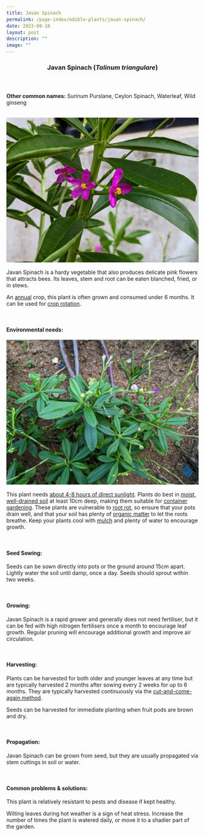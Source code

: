 ```yaml
---
title: Javan Spinach
permalink: /page-index/edible-plants/javan-spinach/
date: 2023-08-18
layout: post
description: ""
image: ""
---
```

<header>
	<h3>Javan Spinach (<em>Talinum triangulare</em>)</h3>
</header>
	
<section>
	<p><strong>Other common names:</strong> Surinum Purslane, Ceylon Spinach, Waterleaf, Wild ginseng</p>
	<br>
</section>

<section>
	<img title="Javan Spinach flowers. Photo by Jacqueline Chua." src="/images/Plants/javanspinach_flowers_jacquelinechua.jpg">
	<p>Javan Spinach is a hardy vegetable that also produces delicate pink flowers that attracts bees. Its leaves, stem and root can be eaten blanched, fried, or in stews.</p>
	<p>An <a href="/learn-more-about-gardening/glossary/#a/">annual</a> crop, this plant is often grown and consumed under 6 months. It can be used for <a href="/page-index/horticulture-techniques/crop-rotation/">crop rotation</a>.</p>       
	<br>
</section>

<section>
	<h4>Environmental needs:</h4>
	<img title="Javan spinach plant. Photo by Jacqueline Chua." src="/images/Plants/javanspinach%20(1)_jacquelinechua.jpg">
	<p>This plant needs <a href="/page-index/horticulture-techniques/gauging-light/">about 4-8 hours of direct sunlight</a>. Plants do best in <a href="/page-index/horticulture-techniques/soil/">moist, well-drained soil</a> at least 10cm deep, making them suitable for <a href="/page-index/horticulture-techniques/planting-in-containers/">container gardening</a>. These plants are vulnerable to <a href="/page-index/plant-problems/root-rot/">root rot</a>, so ensure that your pots drain well, and that your soil has plenty of <a href="/page-index/horticulture-techniques/soil-amendments/">organic matter</a> to let the roots breathe. Keep your plants cool with <a href="/page-index/horticulture-techniques/mulching/">mulch</a> and plenty of water to encourage growth.</p>
	<br>
</section>

<section>
	<h4>Seed Sowing:</h4>
	<p>Seeds can be sown directly into pots or the ground around 15cm apart. Lightly water the soil until damp, once a day. Seeds should sprout within two weeks.</p>
	<br>
</section>

<section>
	<h4>Growing:</h4>
	<p>Javan Spinach is a rapid grower and generally does not need fertiliser, but it can be fed with high nitrogen fertilisers once a month to encourage leaf growth. Regular pruning will encourage additional growth and improve air circulation.</p>
	<br>
</section>

<section>
	<h4>Harvesting:</h4>
	<p>Plants can be harvested for both older and younger leaves at any time but are typically harvested 2 months after sowing every 2 weeks for up to 6 months. They are typically harvested continuously via the <a href="https://staging.dmhtu0pi4p9u7.amplifyapp.com/page-index/horticulture-techniques/cut-and-come-again/">cut-and-come-again method</a>.</p>
	<p>Seeds can be harvested for immediate planting when fruit pods are brown and dry.</p>
	<br>
</section>

<section>
	<h4>Propagation:</h4>
	<p>Javan Spinach can be grown from seed, but they are usually propagated via stem cuttings in soil or water.</p>
	<br>
</section>

<section>
	<h4>Common problems &amp; solutions:</h4>
	<p>This plant is relatively resistant to pests and disease if kept healthy.</p>
	<p>Wilting leaves during hot weather is a sign of heat stress. Increase the number of times the plant is watered daily, or move it to a shadier part of the garden.</p>
	<br>
</section>